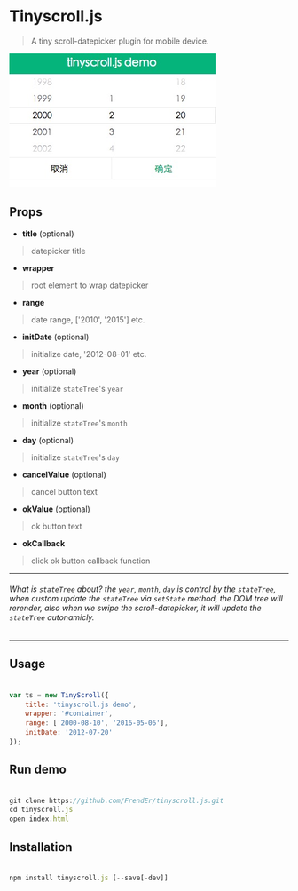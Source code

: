 # Tinyscroll.js

> A tiny scroll-datepicker plugin for mobile device.

![demo](./demo.png)


## Props

- **title** (optional)

> datepicker title

- **wrapper**

> root element to wrap datepicker

- **range**

> date range, ['2010', '2015'] etc.

- **initDate** (optional)

> initialize date, '2012-08-01' etc.

- **year** (optional)

> initialize `stateTree`'s `year`

- **month** (optional)

> initialize `stateTree`'s `month`

- **day** (optional)

> initialize `stateTree`'s `day`

- **cancelValue** (optional)

> cancel button text

- **okValue** (optional)

> ok button text

- **okCallback**

> click ok button callback function

----------------------------
###### What is `stateTree` about? *the `year`, `month`, `day` is control by the `stateTree`, when custom update the `stateTree` via `setState` method, the DOM tree will rerender, also when we swipe the scroll-datepicker, it will update the `stateTree` autonamicly.*
----------------------------


## Usage

```js

var ts = new TinyScroll({
    title: 'tinyscroll.js demo',
    wrapper: '#container',
    range: ['2000-08-10', '2016-05-06'],
    initDate: '2012-07-20'
});

```

## Run demo

```js

git clone https://github.com/FrendEr/tinyscroll.js.git
cd tinyscroll.js
open index.html

```

## Installation

```js

npm install tinyscroll.js [--save[-dev]]

```
